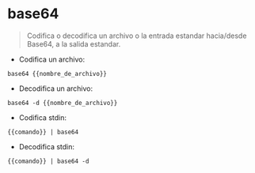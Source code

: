 # base64

> Codifica o decodifica un archivo o la entrada estandar hacia/desde Base64, a la salida estandar.

- Codifica un archivo:

`base64 {{nombre_de_archivo}}`

- Decodifica un archivo:

`base64 -d {{nombre_de_archivo}}`

- Codifica stdin:

`{{comando}} | base64`

- Decodifica stdin:

`{{comando}} | base64 -d`
